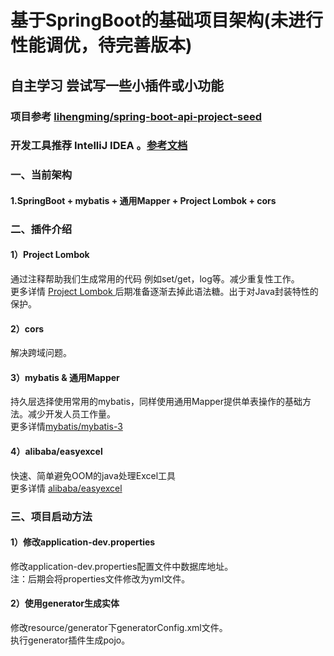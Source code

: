 # 基于SpringBoot的基础项目架构(未进行性能调优，待完善版本)
## 自主学习 尝试写一些小插件或小功能
### 项目参考 [ lihengming/spring-boot-api-project-seed ](https://github.com/lihengming/spring-boot-api-project-seed "lihengming/spring-boot-api-project-seed")
### 开发工具推荐 IntelliJ IDEA 。[参考文档](http://wiki.jikexueyuan.com/project/intellij-idea-tutorial/ "IntelliJ IDEA")
### 一、当前架构
#### 1.SpringBoot + mybatis + 通用Mapper + Project Lombok + cors 
### 二、插件介绍
#### 1）Project Lombok
通过注释帮助我们生成常用的代码 例如set/get，log等。减少重复性工作。<br/>
更多详情 [ Project Lombok ](https://projectlombok.org/ "lombok插件")
后期准备逐渐去掉此语法糖。出于对Java封装特性的保护。
#### 2）cors
解决跨域问题。
#### 3）mybatis & 通用Mapper
持久层选择使用常用的mybatis，同样使用通用Mapper提供单表操作的基础方法。减少开发人员工作量。<br/>
更多详情[mybatis/mybatis-3](https://github.com/mybatis/mybatis-3 "mybatis/mybatis-3")
#### 4）alibaba/easyexcel
快速、简单避免OOM的java处理Excel工具<br/>
更多详情 [alibaba/easyexcel](https://github.com/alibaba/easyexcel)
###  三、项目启动方法
#### 1）修改application-dev.properties
修改application-dev.properties配置文件中数据库地址。<br/>
注：后期会将properties文件修改为yml文件。
#### 2）使用generator生成实体
修改resource/generator下generatorConfig.xml文件。<br/>
执行generator插件生成pojo。
